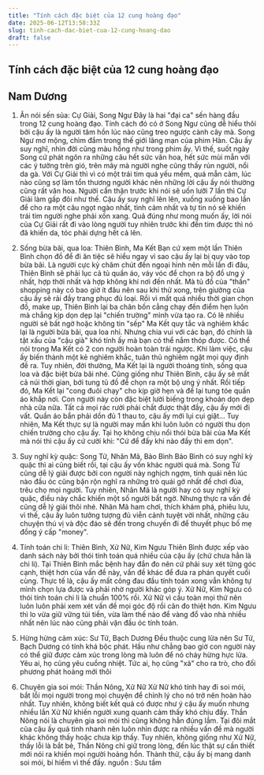```yaml
---
title: "Tính cách đặc biệt của 12 cung hoàng đạo"
date: 2025-06-12T13:58:33Z
slug: tinh-cach-dac-biet-cua-12-cung-hoang-dao
draft: false
---
```


## Tính cách đặc biệt của 12 cung hoàng đạo

## Nam Dương

1. Ăn nói sến sủa: Cự Giải, Song Ngư 
Đây là hai "đại ca" sến hàng đầu trong 12 cung hoàng đạo.
Tính cách đó có ở Song Ngư cũng dễ hiểu thôi bởi cậu ấy là người tâm hồn lúc nào cũng treo ngược cành cây mà. Song Ngư mơ mộng, chìm đắm trong thế giới lãng mạn của phim Hàn. Cậu ấy suy nghĩ, nhìn đời cũng màu hồng như trong phim ấy. Vì thế, suốt ngày Song cứ phát ngôn ra những câu hết sức văn hoa, hết sức mùi mẫn với các ý tưởng trên gió, trên mây mà người nghe cũng thấy rủn người, nổi da gà.
Với Cự Giải thì vì có một trái tim quá yếu mềm, quá mẫn cảm, lúc nào cũng sợ làm tổn thương người khác nên những lời cậu ấy nói thường cũng rất văn hoa. Người cẩn thận trước khi nói sẽ uốn lưỡi 7 lần thì Cự Giải làm gấp đôi như thế. Cậu ấy suy nghĩ lên lên, xuống xuống bao lần để cho ra một câu ngọt ngào nhất, tình cảm nhất và tự tin nó sẽ khiến trái tim người nghe phải xốn xang. Quả đúng như mong muốn ấy, lời nói của Cự Giải rất đi vào lòng người tuy nhiên trước khi đến tim được thì nó đã khiến da, tóc phải dựng hết cả lên.
 

 
2. Sống bừa bãi, qua loa: Thiên Bình, Ma Kết
Bạn cứ xem một lần Thiên Bình chọn đồ để đi ăn tiệc sẽ hiểu ngay vì sao cậu ấy lại bị quy vào top bừa bãi. Là người cực kỳ chăm chút đến ngoại hình nên mỗi lần đi đâu, Thiên Bình sẽ phải lục cả tủ quần áo, váy vóc để chọn ra bộ đồ ưng ý nhất, hợp thời nhất và hợp không khí nơi đến nhất. Mà tủ đồ của "thần" shopping này có bao giờ ít đâu nên sau khi thử xong, trên giường của cậu ấy sẽ rải đầy trang phục đủ loại. Rồi vì mất quá nhiều thời gian chọn đồ, make up, Thiên Bình lại ba chân bốn cẳng chạy đến điểm hẹn luôn mà chẳng kịp dọn dẹp lại "chiến trường" mình vừa tạo ra.
Có lẽ nhiều người sẽ bất ngờ hoặc không tin "sếp" Ma Kết quy tắc và nghiêm khắc lại là người bừa bãi, qua loa nhỉ. Nhưng chia vui với các bạn, đó chính là tật xấu của "cậu già" khó tính ấy mà bạn có thể nắm thóp được. Có thể nói trong Ma Kết có 2 con người hoàn toàn trái ngược. Khi làm việc, cậu ấy biến thành một kẻ nghiêm khắc, tuân thủ nghiêm ngặt mọi quy định đề ra. Tuy nhiên, đời thường, Ma Kết lại là người thoáng tính, sống qua loa và đặc biệt bừa bãi nhé. Cũng giống như Thiên Bình, cậu ấy sẽ mất cả núi thời gian, bới tung tủ đồ để chọn ra một bộ ưng ý nhất. Rồi tiếp đó, Ma Kết lại "cong đuôi chạy" cho kịp giờ hẹn và để lại tung tóe quần áo khắp nơi. Con người này còn đặc biệt lười biếng trong khoản dọn dẹp nhà cửa nữa. Tất cả mọi rác rưởi phải chất được thật đầy, cậu ấy mới đi vất. Quần áo bẩn phải dồn đủ 1 thau to, cậu ấy mới lụi cụi giặt… Tuy nhiên, Ma Kết thực sự là người may mắn khi luôn luôn có người thu dọn chiến trường cho cậu ấy. Tại họ không chịu nổi thói bừa bãi của Ma Kết mà nói thì cậu ấy cứ cười khì: "Cứ để đấy khi nào đầy thì em dọn".
3. Suy nghĩ kỳ quặc: Song Tử, Nhân Mã, Bảo Bình
Bảo Bình có suy nghĩ kỳ quặc thì ai cũng biết rồi, tại cậu ấy vốn khác người quá mà. Song Tử cũng dễ lý giải được bởi con người này nghịch ngợm, tinh quái nên lúc nào đầu óc cũng bận rộn nghĩ ra những trò quái gở nhất để chơi đùa, trêu chọ mọi người. Tuy nhiên, Nhân Mã là người hay có suy nghĩ kỳ quặc, điều này chắc khiến một số người bất ngờ. Nhưng thực ra vấn đề cũng dễ lý giải thôi nhé. Nhân Mã ham chơi, thích khám phá, phiêu lưu, vì thế, cậu ấy luôn tưởng tượng đủ viễn cảnh tuyệt vời nhất, những câu chuyện thú vị và độc đáo sẽ đến trong chuyến đi để thuyết phục bố mẹ đồng ý cấp "money".
 

4. Tính toán chi li: Thiên Bình, Xử Nữ, Kim Ngưu 
Thiên Bình được xếp vào danh sách này bởi thói tính toán quá nhiều của cậu ấy (chứ chưa hẳn là chi li). Tại Thiên Bình mắc bệnh hay đắn đo nên cứ phải suy xét từng góc cạnh, thiệt hơn của vấn đề này, vấn đề khác để đưa ra phán quyết cuối cùng. Thực tế là, cậu ấy mất công đau đầu tính toán xong vẫn không tự mình chọn lựa được và phải nhờ người khác góp ý.
Xử Nữ, Kim Ngưu có thói tính toán chi li là chuẩn 100% rồi. Xử Nữ vì cầu toàn mọi thứ nên luôn luôn phải xem xét vấn đề mọi góc độ rồi cân đo thiệt hơn. Kim Ngưu thì lo vừa giữ vững túi tiền, vừa làm thế nào để vàng đổ vào nhà nhiều nhất nên lúc nào cũng phải vận đầu óc tính toán.
5. Hừng hừng cảm xúc: Sư Tử, Bạch Dương
Đều thuộc cung lửa nên Sư Tử, Bạch Dương có tính khá bộc phát. Hầu như chẳng bao giờ con người này có thể giữ được cảm xúc trong lòng mà luôn để nó cháy hừng hực lửa. Yêu ai, họ cũng yêu cuồng nhiệt. Tức ai, họ cũng "xả" cho ra trò, cho đối phương phát hoảng mới thôi
6. Chuyên gia soi mói: Thần Nông, Xử Nữ
Xử Nữ khó tính hay đi soi mói, bắt lỗi mọi người trong mọi chuyện để chỉnh lý cho nó trở nên hoàn hảo nhất. Tuy nhiên, không biết kết quả có được như ý cậu ấy muốn nhưng nhiều lần Xử Nữ khiến người xung quanh cảm thấy khó chịu đấy.
Thần Nông nói là chuyên gia soi mói thì cũng không hẳn đúng lắm. Tại đôi mắt của cậu ấy quá tinh nhanh nên luôn nhìn được ra nhiều vấn đề mà người khác không thấy hoặc chưa kịp thấy. Tuy nhiên, không giống như Xử Nữ, thấy lỗi là bắt bẻ, Thần Nông chỉ giữ trong lòng, đến lúc thật sự cần thiết mới nói ra khiến mọi người hoảng hồn. Thành thử, cậu ấy bị mang danh soi mói, bí hiểm vì thế đấy.
nguồn : Sưu tầm